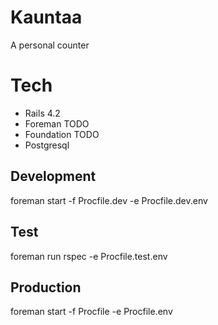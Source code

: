 # Kauntaa

A personal counter

# Tech

- Rails 4.2
- Foreman TODO
- Foundation TODO
- Postgresql

## Development

  foreman start -f Procfile.dev -e Procfile.dev.env

## Test

  foreman run rspec -e Procfile.test.env

## Production

  foreman start -f Procfile -e Procfile.env